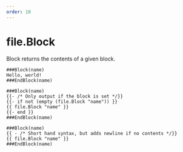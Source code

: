 ```yaml
---
order: 10
---
```


# file.Block

Block returns the contents of a given block.

```
###Block(name)
Hello, world!
###EndBlock(name)

###Block(name)
{{- /* Only output if the block is set */}}
{{- if not (empty (file.Block "name")) }}
{{ file.Block "name" }}
{{- end }}
###EndBlock(name)

###Block(name)
{{ - /* Short hand syntax, but adds newline if no contents */}}
{{ file.Block "name" }}
###EndBlock(name)
```
